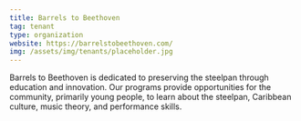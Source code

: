 ```yaml
---
title: Barrels to Beethoven
tag: tenant
type: organization
website: https://barrelstobeethoven.com/
img: /assets/img/tenants/placeholder.jpg
---
```

Barrels to Beethoven is dedicated to preserving the steelpan through education and innovation. Our programs provide opportunities for the community, primarily young people, to learn about the steelpan, Caribbean culture, music theory, and performance skills.
